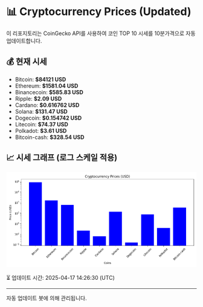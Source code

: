 
# 📊 Cryptocurrency Prices (Updated)

이 리포지토리는 CoinGecko API를 사용하여 코인 TOP 10 시세를 10분가격으로 자동 업데이트합니다.

## 💰 현재 시세
- Bitcoin: **$84121 USD**
- Ethereum: **$1581.04 USD**
- Binancecoin: **$585.83 USD**
- Ripple: **$2.09 USD**
- Cardano: **$0.616762 USD**
- Solana: **$131.47 USD**
- Dogecoin: **$0.154742 USD**
- Litecoin: **$74.37 USD**
- Polkadot: **$3.61 USD**
- Bitcoin-cash: **$328.54 USD**

## 📈 시세 그래프 (로그 스케일 적용)
![Crypto Prices](crypto_prices.png)

⏳ 업데이트 시간: 2025-04-17 14:26:30 (UTC)

---
자동 업데이트 봇에 의해 관리됩니다.
